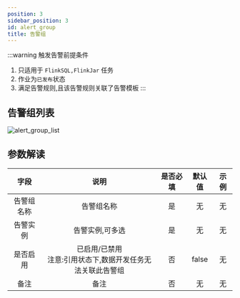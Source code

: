 ```yaml
---
position: 3
sidebar_position: 3
id: alert_group
title: 告警组
---
```


:::warning 触发告警前提条件

1. 只适用于 `FlinkSQL,FlinkJar` 任务
2. 作业为`已发布`状态
3. 满足告警规则,且该告警规则关联了告警模板
   :::

## 告警组列表

![alert_group_list](http://www.aiwenmo.com/dinky/docs/test/alert_group_list.png)

## 参数解读

|  字段   |                 说明                  | 是否必填 |  默认值  | 示例 |
|:-----:|:-----------------------------------:|:----:|:-----:|:--:|
| 告警组名称 |                告警组名称                |  是   |   无   | 无  |
| 告警实例  |              告警实例,可多选               |  是   |   无   | 无  |
| 是否启用  | 已启用/已禁用<br/>注意:引用状态下,数据开发任务无法关联此告警组 |  否   | false | 无  |
|  备注   |                 备注                  |  否   |   无   | 无  |
